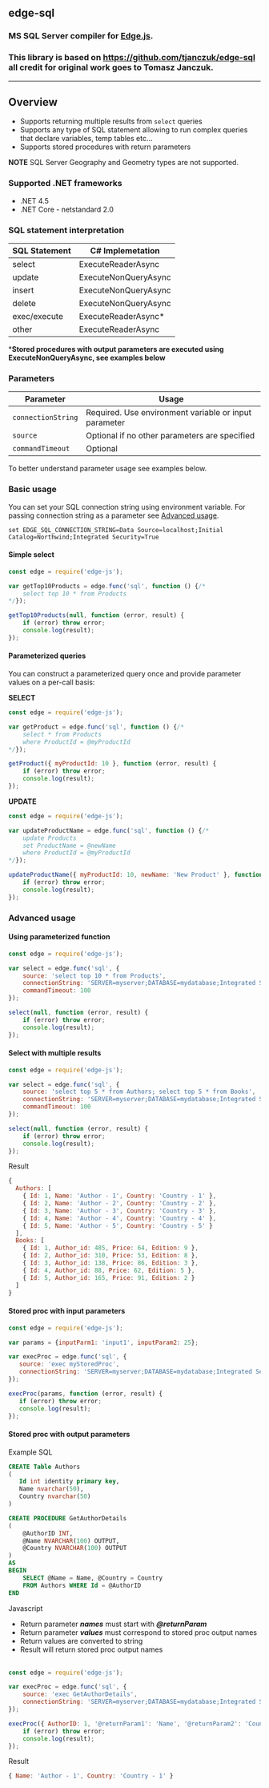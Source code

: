 ## edge-sql

### MS SQL Server compiler for [Edge.js](https://github.com/agracio/edge-js). 

### This library is based on https://github.com/tjanczuk/edge-sql all credit for original work goes to Tomasz Janczuk. 
-------

## Overview
* Supports returning multiple results from `select` queries
* Supports any type of SQL statement allowing to run complex queries that declare variables, temp tables etc...
* Supports stored procedures with return parameters

**NOTE** SQL Server Geography and Geometry types are not supported.

### Supported .NET frameworks
* .NET 4.5
* .NET Core - netstandard 2.0

### SQL statement interpretation

| SQL Statement   | C# Implemetation     |
| --------------- | -------------------- |
| select          | ExecuteReaderAsync   |
| update          | ExecuteNonQueryAsync |
| insert          | ExecuteNonQueryAsync |
| delete          | ExecuteNonQueryAsync |
| exec/execute    | ExecuteReaderAsync*  |
| other           | ExecuteReaderAsync   |

***Stored procedures with output parameters are executed using ExecuteNonQueryAsync, see examples below**

### Parameters

| Parameter          | Usage                |
| ------------------ | -------------------- |
| `connectionString` | Required. Use environment variable or input parameter |
| `source`           | Optional if no other parameters are specified         |
| `commandTimeout`   | Optional                                              |

To better understand parameter usage see examples below.

### Basic usage

You can set your SQL connection string using environment variable. For passing connection string as a parameter see [Advanced usage](#advanced-usage).

```
set EDGE_SQL_CONNECTION_STRING=Data Source=localhost;Initial Catalog=Northwind;Integrated Security=True
```

#### Simple select

```js
const edge = require('edge-js');

var getTop10Products = edge.func('sql', function () {/*
    select top 10 * from Products
*/});

getTop10Products(null, function (error, result) {
    if (error) throw error;
    console.log(result);
});
```

#### Parameterized queries

You can construct a parameterized query once and provide parameter values on a per-call basis:

**SELECT**

```js
const edge = require('edge-js');

var getProduct = edge.func('sql', function () {/*
    select * from Products 
    where ProductId = @myProductId
*/});

getProduct({ myProductId: 10 }, function (error, result) {
    if (error) throw error;
    console.log(result);
});
```

**UPDATE**

```js
const edge = require('edge-js');

var updateProductName = edge.func('sql', function () {/*
    update Products
    set ProductName = @newName 
    where ProductId = @myProductId
*/});

updateProductName({ myProductId: 10, newName: 'New Product' }, function (error, result) {
    if (error) throw error;
    console.log(result);
});
```

### Advanced usage
 
#### Using parameterized function

```js
const edge = require('edge-js');

var select = edge.func('sql', {
    source: 'select top 10 * from Products',
    connectionString: 'SERVER=myserver;DATABASE=mydatabase;Integrated Security=SSPI',
    commandTimeout: 100
});

select(null, function (error, result) {
    if (error) throw error;
    console.log(result);
});
```

#### Select with multiple results

```js
const edge = require('edge-js');

var select = edge.func('sql', {
    source: 'select top 5 * from Authors; select top 5 * from Books',
    connectionString: 'SERVER=myserver;DATABASE=mydatabase;Integrated Security=SSPI',
    commandTimeout: 100
});

select(null, function (error, result) {
    if (error) throw error;
    console.log(result);
});

```

Result

```js
{
  Authors: [
    { Id: 1, Name: 'Author - 1', Country: 'Country - 1' },
    { Id: 2, Name: 'Author - 2', Country: 'Country - 2' },
    { Id: 3, Name: 'Author - 3', Country: 'Country - 3' },
    { Id: 4, Name: 'Author - 4', Country: 'Country - 4' },
    { Id: 5, Name: 'Author - 5', Country: 'Country - 5' }
  ],
  Books: [
    { Id: 1, Author_id: 485, Price: 64, Edition: 9 },
    { Id: 2, Author_id: 310, Price: 53, Edition: 8 },
    { Id: 3, Author_id: 138, Price: 86, Edition: 3 },
    { Id: 4, Author_id: 88, Price: 62, Edition: 5 },
    { Id: 5, Author_id: 165, Price: 91, Edition: 2 } 
  ]
}
```
 
#### Stored proc with input parameters  

 ```js
const edge = require('edge-js');

var params = {inputParm1: 'input1', inputParam2: 25};

var execProc = edge.func('sql', {
    source: 'exec myStoredProc',
    connectionString: 'SERVER=myserver;DATABASE=mydatabase;Integrated Security=SSPI'
});

execProc(params, function (error, result) {
    if (error) throw error;
    console.log(result);
});
```  
#### Stored proc with output parameters

Example SQL 

```sql
CREATE Table Authors
(
   Id int identity primary key,
   Name nvarchar(50),
   Country nvarchar(50)
)

CREATE PROCEDURE GetAuthorDetails
(
    @AuthorID INT,
    @Name NVARCHAR(100) OUTPUT,
    @Country NVARCHAR(100) OUTPUT
)
AS
BEGIN
    SELECT @Name = Name, @Country = Country
    FROM Authors WHERE Id = @AuthorID
END
```

Javascript

* Return parameter ***names*** must start with ***@returnParam*** 
* Return parameter ***values*** must correspond to stored proc output names
* Return values are converted to string
* Result will return stored proc output names <br/> <br/>
  
  
```js
const edge = require('edge-js');

var execProc = edge.func('sql', {
    source: 'exec GetAuthorDetails',
    connectionString: 'SERVER=myserver;DATABASE=mydatabase;Integrated Security=SSPI'
});

execProc({ AuthorID: 1, '@returnParam1': 'Name', '@returnParam2': 'Country' }, function (error, result) {
    if (error) throw error;
    console.log(result);
});
```  

Result

```js
{ Name: 'Author - 1', Country: 'Country - 1' }
```